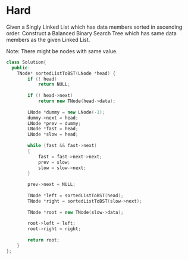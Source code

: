 # Hard

Given a Singly Linked List which has data members sorted in ascending order. Construct a Balanced Binary Search Tree which has same data members as the given Linked List.

Note: There might be nodes with same value.

```cpp
class Solution{
  public:
    TNode* sortedListToBST(LNode *head) {
        if (! head)
            return NULL;
            
        if (! head->next)
            return new TNode(head->data);
        
        LNode *dummy = new LNode(-1);
        dummy->next = head;
        LNode *prev = dummy;
        LNode *fast = head;
        LNode *slow = head;
        
        while (fast && fast->next)
        {
            fast = fast->next->next;
            prev = slow;
            slow = slow->next;
        }
        
        prev->next = NULL;
        
        TNode *left = sortedListToBST(head);
        TNode *right = sortedListToBST(slow->next);
        
        TNode *root = new TNode(slow->data);
        
        root->left = left;
        root->right = right;
        
        return root;
    }
};
```
